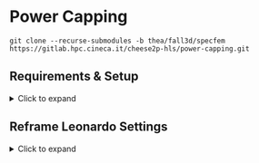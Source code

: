 # Power Capping

```shell
git clone --recurse-submodules -b thea/fall3d/specfem https://gitlab.hpc.cineca.it/cheese2p-hls/power-capping.git
```

## Requirements & Setup

<details><summary>Click to expand</summary>

Before getting started, ensure that you have the following software installed on your system

- [Reframe v4.7.2](https://reframe-hpc.readthedocs.io/en/v4.7.2/)
- [HPC Container Maker v24.10.0](https://github.com/NVIDIA/hpc-container-maker/blob/v24.10.0/README.md) - an open source tool to ease the creation of container specification files

You can follow these steps to create a virtual environment and install the necessary Python packages listed in the `requirements.txt` file:

1. **Create a pip virtual environment**

```shell
python3 -m venv venv/power_capping
source venv/power-capping
```

2. **Install the requirements**

```shell 
pip install -r requirements.txt
```

</details>


## Reframe Leonardo Settings

<details><summary>Click to expand</summary>

![Leonardo Configuration](img/leonardo_settings.svg)

</details>
